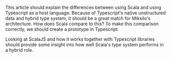 This article should explain the differences between using Scala and using Typescript as a host language. Because of Typescript's native unstructured data and hybrid type system, it should be a great match for Miksilo's architecture. How does Scala compare to this? To make this comparison correctly, we should create a prototype in Typescript.

Looking at ScalaJS and how it works together with Typescript libraries should provide some insight into how well Scala's type system performs in a hybrid role.